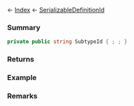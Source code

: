 ← [Index](Api-Index) ← [SerializableDefinitionId](VRage.ObjectBuilders.SerializableDefinitionId)

### Summary

```csharp
private public string SubtypeId { ; ; }
```

### Returns

### Example

### Remarks

